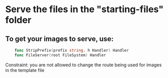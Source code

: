 # Serve the files in the "starting-files" folder

## To get your images to serve, use:

``` Go
	func StripPrefix(prefix string, h Handler) Handler
	func FileServer(root FileSystem) Handler
```

Constraint: you are not allowed to change the route being used for images in the template file
